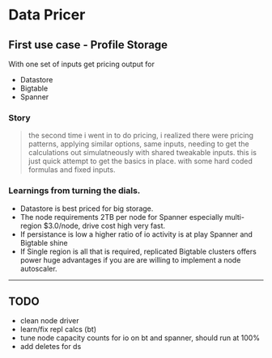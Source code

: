 # Data Pricer

## First use case - Profile Storage

With one set of inputs get pricing output for 
* Datastore
* Bigtable
* Spanner

### Story
>the second time i went in to do pricing, i realized there were pricing patterns, applying similar options, same inputs, needing to get the calculations out simulatneously with shared tweakable inputs.  this is just quick attempt to get the basics in place.  with some hard coded formulas and fixed inputs.  

### Learnings from turning the dials.
* Datastore is best priced for big storage.  
* The node requirements 2TB per node for Spanner especially multi-region $3.0/node, drive cost high very fast.
* If persistance is low a higher ratio of io activity is at play Spanner and Bigtable shine
* If Single region is all that is required,  replicated Bigtable clusters offers power huge advantages if you are are willing to implement a node autoscaler.

---

## TODO
* clean node driver
* learn/fix repl calcs (bt)
* tune node capacity counts for io on bt and spanner, should run at 100%
* add deletes for ds
